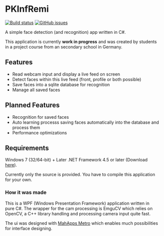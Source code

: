# PKInfRemi

[![Build status](https://ci.appveyor.com/api/projects/status/aaut18bj6qoj7bd7/branch/faceDetection?svg=true)](https://ci.appveyor.com/project/chris579/pkinfremi/branch/faceDetection)
[![GitHub issues](https://img.shields.io/github/issues/chris579/PKInfRemi.svg)](https://github.com/chris579/PKInfRemi/issues)

A simple face detection (and recognition) app written in C#.

This application is currently **work in progress** and was created by students in a project course from an secondary school in Germany.

## Features
- Read webcam input and display a live feed on screen
- Detect faces within this live feed (front, profile or both possible)
- Save faces into a sqlite database for recognition
- Manage all saved faces

## Planned Features
- Recognition for saved faces
- Auto learning processs saving faces automatically into the database and process them
- Performance optimizations

## Requirements

Windows 7 (32/64-bit) + Later
.NET Framework 4.5 or later (Download [here](https://www.microsoft.com/de-de/download/details.aspx?id=30653)).

Currently only the source is provided. You have to compile this application for your own. 

### How it was made

This is a WPF (Windows Presentation Framework) application written in pure C#. 
The wrapper for the cam processing is EmguCV which relies on OpenCV, a C++ library handling and processing camera input quite fast.

The ui was designed with [MahApps Metro](http://mahapps.com/) which enables much possibilities for interface designing. 

